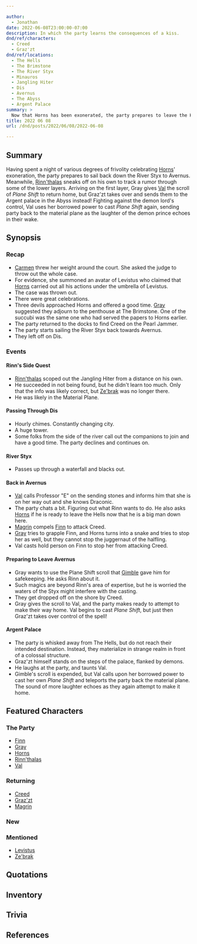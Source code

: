 ```yaml
---

author:
  - Jonathan
date: 2022-06-08T23:00:00-07:00
description: In which the party learns the consequences of a kiss.
dnd/ref/characters:
  - Creed
  - Graz'zt
dnd/ref/locations:
  - The Hells
  - The Brimstone
  - The River Styx
  - Minauros
  - Jangling Hiter
  - Dis
  - Avernus
  - The Abyss
  - Argent Palace
summary: >
  Now that Horns has been exonerated, the party prepares to leave the Hells, but a certain demon prince has other plans.
title: 2022 06 08
url: /dnd/posts/2022/06/08/2022-06-08

---
```


## Summary

Having spent a night of various degrees of frivolity celebrating [Horns](/dnd/characters/horns)' exoneration, the party prepares to sail back down the River Styx to Avernus. Meanwhile, [Rinn'thalas](/dnd/characters/rinnthalas-liadon) sneaks off on his own to track a rumor through some of the lower layers. Arriving on the first layer, Gray gives [Val](/dnd/characters/val) the scroll of *Plane Shift* to return home, but Graz'zt takes over and sends them to the Argent palace in the Abyss instead! Fighting against the demon lord's control, Val uses her borrowed power to cast *Plane Shift* again, sending party back to the material plane as the laughter of the demon prince echoes in their wake.

## Synopsis

### Recap

- [Carmen](/dnd/npcs/carmen) threw her weight around the court. She asked the judge to throw out the whole case.
- For evidence, she summoned an avatar of Levistus who claimed that [Horns](/dnd/characters/horns) carried out all his actions under the umbrella of Levistus.
- The case was thrown out.
- There were great celebrations.
- Three devils approached Horns and offered a good time. [Gray](/dnd/characters/haeltin-var-astora) suggested they adjourn to the penthouse at The Brimstone. One of the succubi was the same one who had served the papers to Horns earlier.
- The party returned to the docks to find Creed on the Pearl Jammer.
- The party starts sailing the River Styx back towards Avernus.
- They left off on Dis.

### Events

#### Rinn's Side Quest

- [Rinn'thalas](/dnd/characters/rinnthalas-liadon) scoped out the Jangling Hiter from a distance on his own.
- He succeeded in not being found, but he didn't learn too much. Only that the info was likely correct, but [Ze'brak](/dnd/npcs/zebrak) was no longer there.
- He was likely in the Material Plane.

#### Passing Through Dis

- Hourly chimes. Constantly changing city.
- A huge tower.
- Some folks from the side of the river call out the companions to join and have a good time. The party declines and continues on.

#### River Styx

- Passes up through a waterfall and blacks out.

#### Back in Avernus

- [Val](/dnd/characters/val) calls Professor "E" on the sending stones and informs him that she is on her way out and she knows Draconic.
- The party chats a bit. Figuring out what Rinn wants to do. He also asks [Horns](/dnd/characters/horns) if he is ready to leave the Hells now that he is a big man down here.
- [Magrin](/dnd/npcs/magrin) compels [Finn](/dnd/characters/finn) to attack Creed.
- [Gray](/dnd/characters/haeltin-var-astora) tries to grapple Finn, and Horns turns into a snake and tries to stop her as well, but they cannot stop the juggernaut of the halfling.
- Val casts hold person on Finn to stop her from attacking Creed.

#### Preparing to Leave Avernus

- Gray wants to use the Plane Shift scroll that [Gimble](/dnd/characters/gimble-the-diviner) gave him for safekeeping. He asks Rinn about it.
- Such magics are beyond Rinn's area of expertise, but he is worried the waters of the Styx might interfere with the casting.
- They get dropped off on the shore by Creed.
- Gray gives the scroll to Val, and the party makes ready to attempt to make their way home. Val begins to cast *Plane Shift*, but just then Graz'zt takes over control of the spell!

#### Argent Palace

- The party is whisked away from The Hells, but do not reach their intended destination. Instead, they materialize in strange realm in front of a colossal structure.
- Graz'zt himself stands on the steps of the palace, flanked by demons.
- He laughs at the party, and taunts Val.
- Gimble's scroll is expended, but Val calls upon her borrowed power to cast her own *Plane Shift* and teleports the party back the material plane. The sound of more laughter echoes as they again attempt to make it home.

## Featured Characters

### The Party

- [Finn](/dnd/characters/finn)
- [Gray](/dnd/characters/haeltin-var-astora)
- [Horns](/dnd/characters/horns)
- [Rinn'thalas](/dnd/characters/rinnthalas-liadon)
- [Val](/dnd/characters/val)

### Returning

- [Creed](/dnd/npcs/creed)
- [Graz'zt](/dnd/npcs/grazzt)
- [Magrin](/dnd/npcs/magrin)

### New

### Mentioned

- [Levistus](/dnd/npcs/levistus)
- [Ze'brak](/dnd/npcs/zebrak)

## Quotations

## Inventory

## Trivia

## References
